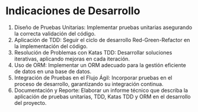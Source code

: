 # Indicaciones de Desarrollo

1.	Diseño de Pruebas Unitarias: Implementar pruebas unitarias asegurando la correcta validación del código.
2.	Aplicación de TDD: Seguir el ciclo de desarrollo Red-Green-Refactor en la implementación del código.
3.	Resolución de Problemas con Katas TDD: Desarrollar soluciones iterativas, aplicando mejoras en cada iteración.
4.	Uso de ORM: Implementar un ORM adecuado para la gestión eficiente de datos en una base de datos.
5.	Integración de Pruebas en el Flujo Ágil: Incorporar pruebas en el proceso de desarrollo, garantizando su integración continua.
6.	Documentación y Reporte: Elaborar un informe técnico que describa la aplicación de pruebas unitarias, TDD, Katas TDD y ORM en el desarrollo del proyecto.
